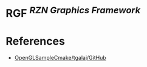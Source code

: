 # RGF <sup><i>RZN Graphics Framework</i></sup>

# References

- [OpenGLSampleCmake/tgalaj/GitHub](https://github.com/tgalaj/OpenGLSampleCmake)